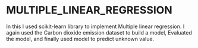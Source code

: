 # MULTIPLE_LINEAR_REGRESSION
 In this I used scikit-learn library to implement Multiple linear regression. I again used the Carbon dioxide emission dataset to build a model, Evaluated the model, and finally used model to predict unknown value.
